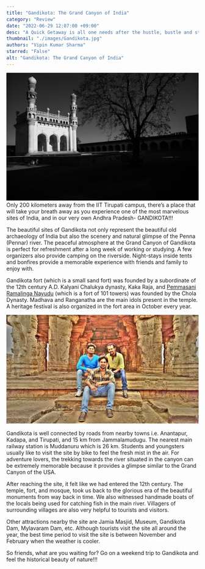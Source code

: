 ```yaml
---
title: "Gandikota: The Grand Canyon of India"
category: "Review"
date: "2022-06-29 12:07:00 +09:00"
desc: "A Quick Getaway is all one needs after the hustle, bustle and stress of college life. Join the author as they transport you to one such perfect location for a quick and refreshing vacation."
thumbnail: "./images/Gandikota.jpg"
authors: "Vipin Kumar Sharma"
starred: "False"
alt: "Gandikota: The Grand Canyon of India"
---
```


![img](./images/Gandikota/gowrisha-cv-X-sOxP6ZeV8-unsplash.jpg)
Only 200 kilometers away from the IIT Tirupati campus, there’s a place that will take your breath away as you experience one of the most marvelous sites of India, and in our very own Andhra Pradesh- GANDIKOTA!!!

The beautiful sites of Gandikota not only represent the beautiful old archaeology of India but also the scenery and natural glimpse of the Penna (Pennar) river. The peaceful atmosphere at the Grand Canyon of Gandikota is perfect for refreshment after a long week of working or studying. A few organizers also provide camping on the riverside. Night-stays inside tents and bonfires provide a memorable experience with friends and family to enjoy with. 

Gandikota fort (which is a small sand fort) was founded by a subordinate of the 12th century A.D. Kalyani Chalukya dynasty, Kaka Raja, and [Pemmasani Ramalinga Nayudu](https://en.wikipedia.org/wiki/Pemmasani_Ramalinga_Nayudu) (which is a fort of 101 towers) was founded by the Chola Dynasty. Madhava and Ranganatha are the main idols present in the temple. A heritage festival is also organized in the fort area in October every year. 


![img](./images/Gandikota/gandikota3.jpeg)

Gandikota is well connected by roads from nearby towns i.e. Anantapur, Kadapa, and Tirupati, and 15 km from Jammalamudugu. The nearest main railway station is Muddanuru which is 26 km. Students and youngsters usually like to visit the site by bike to feel the fresh mist in the air. For adventure lovers, the trekking towards the river situated in the canyon can be extremely memorable because it provides a glimpse similar to the Grand Canyon of the USA.

After reaching the site, it felt like we had entered the 12th century. The temple, fort, and mosque, took us back to the glorious era of the beautiful monuments from way back in time. We also witnessed handmade boats of the locals being used for catching fish in the main river. Villagers of surrounding villages are also very helpful to tourists and visitors.

Other attractions nearby the site are Jamia Masjid, Museum, Gandikota Dam, Mylavaram Dam, etc. Although tourists visit the site all around the year, the best time period to visit the site is between November and February when the weather is cooler.

So friends, what are you waiting for? Go on a weekend trip to Gandikota and feel the historical beauty of nature!!!


